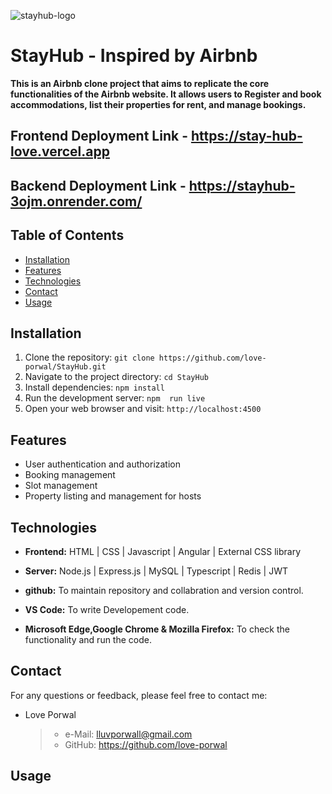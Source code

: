 
![stayhub-logo](https://github.com/love-porwal/StayHub/assets/112820391/cc6c6b51-409f-4e7f-a8be-1b13bc3a6bb7)

# StayHub - Inspired by Airbnb 

**This is an Airbnb clone project that aims to replicate the core functionalities of the Airbnb website. 
It allows users to Register and book accommodations, list their properties for rent, and manage bookings.**

## Frontend Deployment Link - https://stay-hub-love.vercel.app
## Backend Deployment Link - https://stayhub-3ojm.onrender.com/

## Table of Contents

- [Installation](#installation)
- [Features](#features)
- [Technologies](#technologies)
- [Contact](#contact)
- [Usage](#usage)

## Installation

1. Clone the repository: `git clone https://github.com/love-porwal/StayHub.git`
2. Navigate to the project directory: `cd StayHub`
3. Install dependencies: `npm install`
4. Run the development server: `npm  run live`
5. Open your web browser and visit: `http://localhost:4500`

## Features

- User authentication and authorization
- Booking management
- Slot management
- Property listing and management for hosts
  
## Technologies

- **Frontend:** HTML | CSS | Javascript | Angular | External CSS library

- **Server:** Node.js | Express.js | MySQL | Typescript | Redis | JWT

- **github:** To maintain repository and collabration and version control.

- **VS Code:** To write Developement code.

- **Microsoft Edge,Google Chrome & Mozilla Firefox:** To check the functionality and run the code.

## Contact

For any questions or feedback, please feel free to contact me:

- Love Porwal
   >    - e-Mail: lluvporwall@gmail.com
   >    - GitHub: https://github.com/love-porwal 

## Usage

